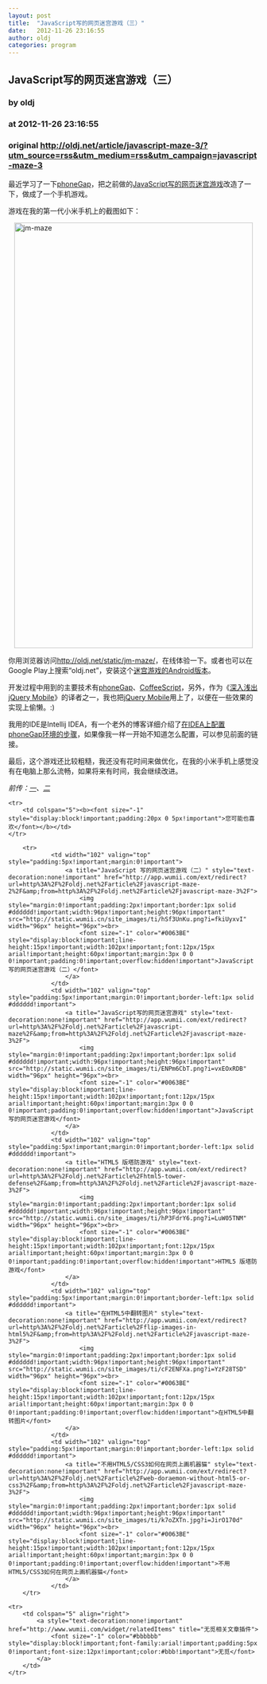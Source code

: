 ```yaml
---
layout: post
title:  "JavaScript写的网页迷宫游戏（三）"
date:   2012-11-26 23:16:55
author: oldj
categories: program
---
```


## JavaScript写的网页迷宫游戏（三）
### by oldj
### at 2012-11-26 23:16:55
### original <http://oldj.net/article/javascript-maze-3/?utm_source=rss&utm_medium=rss&utm_campaign=javascript-maze-3>

<p>最近学习了一下<a href="http://www.phonegap.com/">phoneGap</a>，把之前做的<a href="http://oldj.net/article/javascript-maze/">JavaScript写的网页迷宫游戏</a>改造了一下，做成了一个手机游戏。</p>
<p>游戏在我的第一代小米手机上的截图如下：</p>
<p><img style="display:block;margin-left:auto;margin-right:auto" src="http://oldj.net/wp-content/uploads/2012/11/jm-maze-1.png" alt="jm-maze" title="jm-maze-1.png" border="0" width="480" height="854"></p>
<p>你用浏览器访问<a href="http://oldj.net/static/jm-maze/">http://oldj.net/static/jm-maze/</a>，在线体验一下。或者也可以在Google Play上搜索“oldj.net”，安装这个<a href="https://play.google.com/store/apps/details?id=net.oldj&amp;feature=search_result#?t=W251bGwsMSwxLDEsIm5ldC5vbGRqIl0.">迷宫游戏的Android版本</a>。</p>
<p>开发过程中用到的主要技术有<a href="http://www.phonegap.com/">phoneGap</a>、<a href="http://coffeescript.org/">CoffeeScript</a>，另外，作为《<a href="http://www.ituring.com.cn/book/1002">深入浅出jQuery Mobile</a>》的译者之一，我也把<a href="http://jquerymobile.com/">jQuery Mobile</a>用上了，以便在一些效果的实现上偷懒。:)</p>
<p>我用的IDE是Intellij IDEA，有一个老外的博客详细介绍了<a href="http://therockncoder.blogspot.com/2012/07/android-intellij-idea-and-phonegap.html">在IDEA上配置phoneGap环境的步骤</a>，如果像我一样一开始不知道怎么配置，可以参见前面的链接。</p>
<p>最后，这个游戏还比较粗糙，我还没有花时间来做优化，在我的小米手机上感觉没有在电脑上那么流畅，如果将来有时间，我会继续改进。</p>
<p style="font-style:italic">前传：<a href="http://oldj.net/article/javascript-maze/">一</a>、<a href="http://oldj.net/article/javascript-maze-2/">二</a></p>
<table cellspacing="0" cellpadding="3" border="0" style="clear:both">
    
    <tr>
        <td colspan="5"><b><font size="-1" style="display:block!important;padding:20px 0 5px!important">您可能也喜欢</font></b></td>
    </tr>
    
        <tr>
                <td width="102" valign="top" style="padding:5px!important;margin:0!important">
                    <a title="JavaScript 写的网页迷宫游戏（二）" style="text-decoration:none!important" href="http://app.wumii.com/ext/redirect?url=http%3A%2F%2Foldj.net%2Farticle%2Fjavascript-maze-2%2F&amp;from=http%3A%2F%2Foldj.net%2Farticle%2Fjavascript-maze-3%2F">
                        <img style="margin:0!important;padding:2px!important;border:1px solid #dddddd!important;width:96px!important;height:96px!important" src="http://static.wumii.cn/site_images/ti/hSf3UnKu.png?i=fkiUyxvI" width="96px" height="96px"><br>
                        <font size="-1" color="#0063BE" style="display:block!important;line-height:15px!important;width:102px!important;font:12px/15px arial!important;height:60px!important;margin:3px 0 0 0!important;padding:0!important;overflow:hidden!important">JavaScript 写的网页迷宫游戏（二）</font>
                    </a>
                </td>
                <td width="102" valign="top" style="padding:5px!important;margin:0!important;border-left:1px solid #dddddd!important">
                    <a title="JavaScript写的网页迷宫游戏" style="text-decoration:none!important" href="http://app.wumii.com/ext/redirect?url=http%3A%2F%2Foldj.net%2Farticle%2Fjavascript-maze%2F&amp;from=http%3A%2F%2Foldj.net%2Farticle%2Fjavascript-maze-3%2F">
                        <img style="margin:0!important;padding:2px!important;border:1px solid #dddddd!important;width:96px!important;height:96px!important" src="http://static.wumii.cn/site_images/ti/ENPm6CbT.png?i=vxEOxRDB" width="96px" height="96px"><br>
                        <font size="-1" color="#0063BE" style="display:block!important;line-height:15px!important;width:102px!important;font:12px/15px arial!important;height:60px!important;margin:3px 0 0 0!important;padding:0!important;overflow:hidden!important">JavaScript写的网页迷宫游戏</font>
                    </a>
                </td>
                <td width="102" valign="top" style="padding:5px!important;margin:0!important;border-left:1px solid #dddddd!important">
                    <a title="HTML5 版塔防游戏" style="text-decoration:none!important" href="http://app.wumii.com/ext/redirect?url=http%3A%2F%2Foldj.net%2Farticle%2Fhtml5-tower-defense%2F&amp;from=http%3A%2F%2Foldj.net%2Farticle%2Fjavascript-maze-3%2F">
                        <img style="margin:0!important;padding:2px!important;border:1px solid #dddddd!important;width:96px!important;height:96px!important" src="http://static.wumii.cn/site_images/ti/hP3FdrY6.png?i=LuW05TNM" width="96px" height="96px"><br>
                        <font size="-1" color="#0063BE" style="display:block!important;line-height:15px!important;width:102px!important;font:12px/15px arial!important;height:60px!important;margin:3px 0 0 0!important;padding:0!important;overflow:hidden!important">HTML5 版塔防游戏</font>
                    </a>
                </td>
                <td width="102" valign="top" style="padding:5px!important;margin:0!important;border-left:1px solid #dddddd!important">
                    <a title="在HTML5中翻转图片" style="text-decoration:none!important" href="http://app.wumii.com/ext/redirect?url=http%3A%2F%2Foldj.net%2Farticle%2Fflip-images-in-html5%2F&amp;from=http%3A%2F%2Foldj.net%2Farticle%2Fjavascript-maze-3%2F">
                        <img style="margin:0!important;padding:2px!important;border:1px solid #dddddd!important;width:96px!important;height:96px!important" src="http://static.wumii.cn/site_images/ti/cF2ENFXa.png?i=YzF28TSD" width="96px" height="96px"><br>
                        <font size="-1" color="#0063BE" style="display:block!important;line-height:15px!important;width:102px!important;font:12px/15px arial!important;height:60px!important;margin:3px 0 0 0!important;padding:0!important;overflow:hidden!important">在HTML5中翻转图片</font>
                    </a>
                </td>
                <td width="102" valign="top" style="padding:5px!important;margin:0!important;border-left:1px solid #dddddd!important">
                    <a title="不用HTML5/CSS3如何在网页上画机器猫" style="text-decoration:none!important" href="http://app.wumii.com/ext/redirect?url=http%3A%2F%2Foldj.net%2Farticle%2Fweb-doraemon-without-html5-or-css3%2F&amp;from=http%3A%2F%2Foldj.net%2Farticle%2Fjavascript-maze-3%2F">
                        <img style="margin:0!important;padding:2px!important;border:1px solid #dddddd!important;width:96px!important;height:96px!important" src="http://static.wumii.cn/site_images/ti/k7oZXTn.jpg?i=JirO170d" width="96px" height="96px"><br>
                        <font size="-1" color="#0063BE" style="display:block!important;line-height:15px!important;width:102px!important;font:12px/15px arial!important;height:60px!important;margin:3px 0 0 0!important;padding:0!important;overflow:hidden!important">不用HTML5/CSS3如何在网页上画机器猫</font>
                    </a>
                </td>
        </tr>
    
    <tr>
        <td colspan="5" align="right">
            <a style="text-decoration:none!important" href="http://www.wumii.com/widget/relatedItems" title="无觅相关文章插件">
                <font size="-1" color="#bbbbbb" style="display:block!important;font-family:arial!important;padding:5px 0!important;font-size:12px!important;color:#bbb!important">无觅</font>
            </a>
        </td>
    </tr>
</table><img src="http://www1.feedsky.com/t1/724263225/oldj/feedsky/s.gif?r=http://oldj.net/article/javascript-maze-3/?utm_source=rss&amp;utm_medium=rss&amp;utm_campaign=javascript-maze-3" border="0" height="0" width="0">
